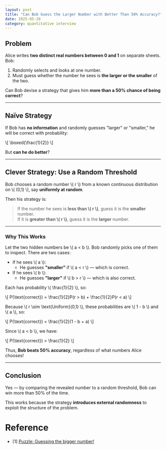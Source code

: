 ```yaml
---
layout: post
title: "Can Bob Guess the Larger Number with Better Than 50% Accuracy?"
date: 2025-05-28
category: quantitative interview
---
```


## Problem

Alice writes **two distinct real numbers between 0 and 1** on separate sheets. Bob:

1. Randomly selects and looks at one number.
2. Must guess whether the number he sees is **the larger or the smaller** of the two.

Can Bob devise a strategy that gives him **more than a 50% chance of being correct**?

---

## Naïve Strategy

If Bob has **no information** and randomly guesses "larger" or "smaller," he will be correct with probability:

\\[
\boxed{\frac{1}{2}}
\\]

But **can he do better**?

---

## Clever Strategy: Use a Random Threshold

Bob chooses a random number \\( r \\) from a known continuous distribution on \\( (0,1) \\), say **uniformly at random**.

Then his strategy is:

> If the number he sees is **less than \\( r \\)**, guess it is the **smaller** number.  
> If it is **greater than \\( r \\)**, guess it is the **larger** number.

---

### Why This Works

Let the two hidden numbers be \\( a < b \\). Bob randomly picks one of them to inspect. There are two cases:

- If he sees \\( a \\):
  - He guesses **"smaller"** if \\( a < r \\) — which is correct.
- If he sees \\( b \\):
  - He guesses **"larger"** if \\( b > r \\) — which is also correct.

Each has probability \\( \frac{1}{2} \\), so:

\\[
P(\text{correct}) = \frac{1}{2}P(r > b) + \frac{1}{2}P(r < a)
\\]

Because \\( r \sim \text{Uniform}(0,1) \\), these probabilities are \\( 1 - b \\) and \\( a \\), so:

\\[
P(\text{correct}) = \frac{1}{2}(1 - b + a)
\\]

Since \\( a < b \\), we have:

\\[
P(\text{correct}) > \frac{1}{2}
\\]

Thus, **Bob beats 50% accuracy**, regardless of what numbers Alice chooses!

---

## Conclusion

Yes — by comparing the revealed number to a random threshold, Bob can win more than 50% of the time.

This works because the strategy **introduces external randomness** to exploit the structure of the problem.

# Reference

* [1] [Puzzle: Guessing the bigger number!](https://math.stackexchange.com/questions/179897/puzzle-guessing-the-bigger-number)